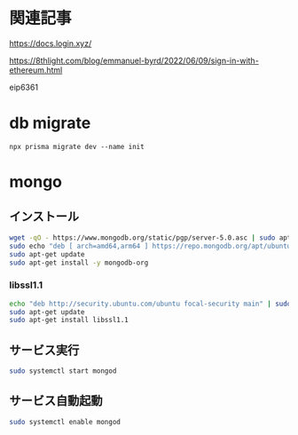 # 関連記事

https://docs.login.xyz/

https://8thlight.com/blog/emmanuel-byrd/2022/06/09/sign-in-with-ethereum.html

eip6361

# db migrate

`npx prisma migrate dev --name init`

# mongo

## インストール

```bash
wget -qO - https://www.mongodb.org/static/pgp/server-5.0.asc | sudo apt-key add -
sudo echo "deb [ arch=amd64,arm64 ] https://repo.mongodb.org/apt/ubuntu focal/mongodb-org/5.0 multiverse" | sudo tee /etc/apt/sources.list.d/mongodb-org-5.0.list
sudo apt-get update
sudo apt-get install -y mongodb-org
```

### libssl1.1
    
```bash
echo "deb http://security.ubuntu.com/ubuntu focal-security main" | sudo tee /etc/apt/sources.list.d/focal-security.list
sudo apt-get update
sudo apt-get install libssl1.1
```

## サービス実行

```bash
sudo systemctl start mongod
```

## サービス自動起動

```bash
sudo systemctl enable mongod
```